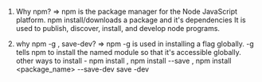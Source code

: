 1) Why npm?
=> npm is the package manager for the Node JavaScript platform. 
   npm install/downloads a package and it's dependencies
   It is used to publish, discover, install, and develop node programs.
   
2) why npm -g , save-dev?
=> npm -g is used in installing a flag globally.
   -g tells npm to install the named module so that it's accessible globally.
   other ways to install -  npm install <packagename> , npm install <packagename> --save , npm install <package_name> --save-dev
   save -dev 